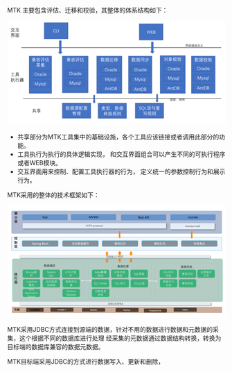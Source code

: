 MTK 主要包含评估、迁移和校验，其整体的体系结构如下：

![体系结构](../images/arch-1.png)

- 共享部分为MTK工具集中的基础设施，各个工具应该链接或者调用此部分的功能。
- 工具执行为执行的具体逻辑实现， 和交互界面组合可以产生不同的可执行程序或者WEB模块。
- 交互界面用来控制、配置工具执行器的行为， 定义统一的参数控制行为和展示行为。

MTK采用的整体的技术框架如下：

![技术架构](../images/arch-2.png)

MTK采用JDBC方式连接到源端的数据，针对不用的数据进行数据和元数据的采集，这个根据不同的数据库进行处理
经采集的元数据通过数据结构转换，转换为目标端的数据库兼容的数据元数据。

MTK目标端采用JDBC的方式进行数据写入、更新和删除，